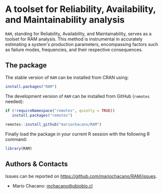 # A toolset for Reliability, Availability, and Maintainability analysis

`RAM`, standing for Reliability, Availability, and Maintainability, serves as a toolset for RAM analysis. This method is instrumental in accurately estimating a system's production parameters, encompassing factors such as failure modes, frequencies, and their respective consequences.


## The package

The stable version of `RAM` can be installed from CRAN using:
```r
install.packages("RAM")
```

The development version of `RAM` can be installed from GitHub (`remotes` needed):
```r
if (!requireNamespace("remotes", quietly = TRUE))
   install.packages("remotes")
   
remotes::install_github("mariochacano/RAM")
``` 

Finally load the package in your current R session with the following R command:
```r
library(RAM)
```

## Authors & Contacts

Issues can be reported on https://github.com/mariochacano/RAM/issues.

- Mario Chacano: mchacano@ubiobio.cl
